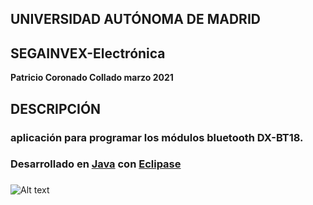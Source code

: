 ## UNIVERSIDAD AUTÓNOMA DE MADRID
## SEGAINVEX-Electrónica
**Patricio Coronado Collado marzo 2021**
## DESCRIPCIÓN
### aplicación para programar los módulos bluetooth DX-BT18.
### Desarrollado en [Java](https://www.java.com/es/) con [Eclipase](https://www.eclipse.org/)
###
![Alt text](https://github.com/SEGAINVEX-ELECTRONICA/Base-SPM-20191373/blob/master/DX-BT18.jpg "módulo")

